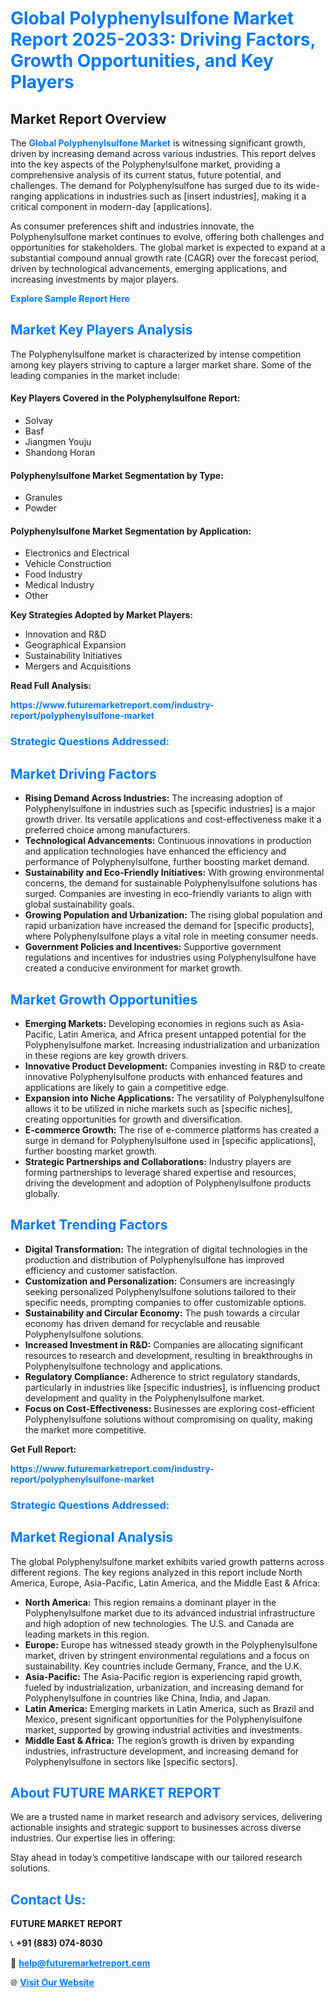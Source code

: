 <h1 style="color: #007BFF;">Global Polyphenylsulfone Market Report 2025-2033: Driving Factors, Growth Opportunities, and Key Players</h1>

<section id="overview">
<h2>Market Report Overview</h2>
<p>The <a href="https://www.futuremarketreport.com/industry-report/polyphenylsulfone-market" style="color: #007BFF; text-decoration: none;"><strong>Global Polyphenylsulfone Market</strong></a> is witnessing significant growth, driven by increasing demand across various industries. This report delves into the key aspects of the Polyphenylsulfone market, providing a comprehensive analysis of its current status, future potential, and challenges. The demand for Polyphenylsulfone has surged due to its wide-ranging applications in industries such as [insert industries], making it a critical component in modern-day [applications].</p>
<p>As consumer preferences shift and industries innovate, the Polyphenylsulfone market continues to evolve, offering both challenges and opportunities for stakeholders. The global market is expected to expand at a substantial compound annual growth rate (CAGR) over the forecast period, driven by technological advancements, emerging applications, and increasing investments by major players.</p>
</section>

<section id="overview">
<p><a href="https://www.futuremarketreport.com/request-sample/reportId=90726" style="color: #007BFF; text-decoration: none;"><strong>Explore Sample Report Here</strong></a></p>
</section>

<section id="key-players">
<h2 style="color: #007BFF;">Market Key Players Analysis</h2>
<p>The Polyphenylsulfone market is characterized by intense competition among key players striving to capture a larger market share. Some of the leading companies in the market include:</p>
<h4>Key Players Covered in the Polyphenylsulfone Report:</h4>
<ul><li>Solvay</li><li>Basf</li><li>Jiangmen Youju</li><li>Shandong Horan</li></ul>
<h4>Polyphenylsulfone Market Segmentation by Type:</h4>
<ul><li>Granules</li><li>Powder</li></ul>

<h4>Polyphenylsulfone Market Segmentation by Application:</h4>
<ul><li>Electronics and Electrical</li><li>Vehicle Construction</li><li>Food Industry</li><li>Medical Industry</li><li>Other</li></ul>
<p><strong>Key Strategies Adopted by Market Players:</strong></p>
<ul>
<li>Innovation and R&D</li>
<li>Geographical Expansion</li>
<li>Sustainability Initiatives</li>
<li>Mergers and Acquisitions</li>
</ul>
</section>

<section>
<p><strong>Read Full Analysis: </strong></p><a href="https://www.futuremarketreport.com/industry-report/polyphenylsulfone-market" style="color: #007BFF; text-decoration: none;"><strong>https://www.futuremarketreport.com/industry-report/polyphenylsulfone-market</strong></a>
<h3 style="color: #007BFF;">Strategic Questions Addressed:</h3>
</section>

<section id="driving-factors">
<h2 style="color: #007BFF;">Market Driving Factors</h2>
<ul>
<li><strong>Rising Demand Across Industries:</strong> The increasing adoption of Polyphenylsulfone in industries such as [specific industries] is a major growth driver. Its versatile applications and cost-effectiveness make it a preferred choice among manufacturers.</li>
<li><strong>Technological Advancements:</strong> Continuous innovations in production and application technologies have enhanced the efficiency and performance of Polyphenylsulfone, further boosting market demand.</li>
<li><strong>Sustainability and Eco-Friendly Initiatives:</strong> With growing environmental concerns, the demand for sustainable Polyphenylsulfone solutions has surged. Companies are investing in eco-friendly variants to align with global sustainability goals.</li>
<li><strong>Growing Population and Urbanization:</strong> The rising global population and rapid urbanization have increased the demand for [specific products], where Polyphenylsulfone plays a vital role in meeting consumer needs.</li>
<li><strong>Government Policies and Incentives:</strong> Supportive government regulations and incentives for industries using Polyphenylsulfone have created a conducive environment for market growth.</li>
</ul>
</section>

<section id="growth-opportunities">
<h2 style="color: #007BFF;">Market Growth Opportunities</h2>
<ul>
<li><strong>Emerging Markets:</strong> Developing economies in regions such as Asia-Pacific, Latin America, and Africa present untapped potential for the Polyphenylsulfone market. Increasing industrialization and urbanization in these regions are key growth drivers.</li>
<li><strong>Innovative Product Development:</strong> Companies investing in R&D to create innovative Polyphenylsulfone products with enhanced features and applications are likely to gain a competitive edge.</li>
<li><strong>Expansion into Niche Applications:</strong> The versatility of Polyphenylsulfone allows it to be utilized in niche markets such as [specific niches], creating opportunities for growth and diversification.</li>
<li><strong>E-commerce Growth:</strong> The rise of e-commerce platforms has created a surge in demand for Polyphenylsulfone used in [specific applications], further boosting market growth.</li>
<li><strong>Strategic Partnerships and Collaborations:</strong> Industry players are forming partnerships to leverage shared expertise and resources, driving the development and adoption of Polyphenylsulfone products globally.</li>
</ul>
</section>

<section id="trending-factors">
<h2 style="color: #007BFF;">Market Trending Factors</h2>
<ul>
<li><strong>Digital Transformation:</strong> The integration of digital technologies in the production and distribution of Polyphenylsulfone has improved efficiency and customer satisfaction.</li>
<li><strong>Customization and Personalization:</strong> Consumers are increasingly seeking personalized Polyphenylsulfone solutions tailored to their specific needs, prompting companies to offer customizable options.</li>
<li><strong>Sustainability and Circular Economy:</strong> The push towards a circular economy has driven demand for recyclable and reusable Polyphenylsulfone solutions.</li>
<li><strong>Increased Investment in R&D:</strong> Companies are allocating significant resources to research and development, resulting in breakthroughs in Polyphenylsulfone technology and applications.</li>
<li><strong>Regulatory Compliance:</strong> Adherence to strict regulatory standards, particularly in industries like [specific industries], is influencing product development and quality in the Polyphenylsulfone market.</li>
<li><strong>Focus on Cost-Effectiveness:</strong> Businesses are exploring cost-efficient Polyphenylsulfone solutions without compromising on quality, making the market more competitive.</li>
</ul>
</section>

<section>
<p><strong>Get Full Report: </strong></p><a href="https://www.futuremarketreport.com/industry-report/polyphenylsulfone-market" style="color: #007BFF; text-decoration: none;"><strong>https://www.futuremarketreport.com/industry-report/polyphenylsulfone-market</strong></a>
<h3 style="color: #007BFF;">Strategic Questions Addressed:</h3>
</section>


<section id="regional-analysis">
<h2 style="color: #007BFF;">Market Regional Analysis</h2>
<p>The global Polyphenylsulfone market exhibits varied growth patterns across different regions. The key regions analyzed in this report include North America, Europe, Asia-Pacific, Latin America, and the Middle East & Africa:</p>
<ul>
<li><strong>North America:</strong> This region remains a dominant player in the Polyphenylsulfone market due to its advanced industrial infrastructure and high adoption of new technologies. The U.S. and Canada are leading markets in this region.</li>
<li><strong>Europe:</strong> Europe has witnessed steady growth in the Polyphenylsulfone market, driven by stringent environmental regulations and a focus on sustainability. Key countries include Germany, France, and the U.K.</li>
<li><strong>Asia-Pacific:</strong> The Asia-Pacific region is experiencing rapid growth, fueled by industrialization, urbanization, and increasing demand for Polyphenylsulfone in countries like China, India, and Japan.</li>
<li><strong>Latin America:</strong> Emerging markets in Latin America, such as Brazil and Mexico, present significant opportunities for the Polyphenylsulfone market, supported by growing industrial activities and investments.</li>
<li><strong>Middle East & Africa:</strong> The region’s growth is driven by expanding industries, infrastructure development, and increasing demand for Polyphenylsulfone in sectors like [specific sectors].</li>
</ul>
</section>

<footer>
<h2 style="color: #007BFF;">About FUTURE MARKET REPORT</h2>
<p>We are a trusted name in market research and advisory services, delivering actionable insights and strategic support to businesses across diverse industries. Our expertise lies in offering:</p>

<p>Stay ahead in today’s competitive landscape with our tailored research solutions.</p>

<h2 style="color: #007BFF;">Contact Us:</h2>
<p><strong>FUTURE MARKET REPORT</strong></p>
<p>📞 <strong>+91 (883) 074-8030</strong></p>
<p>📧 <strong><a href="mailto:help@futuremarketreport.com" style="color: #007BFF;">help@futuremarketreport.com</a></strong></p>
<p>🌐 <strong><a href="https://www.futuremarketreport.com/" style="color: #007BFF;">Visit Our Website</a></strong></p>
</footer>
